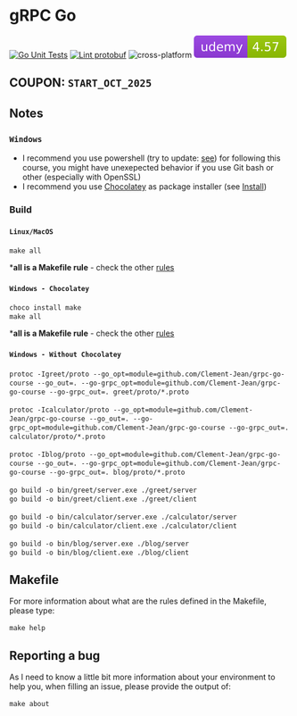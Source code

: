 # gRPC Go

[![Go Unit Tests](https://github.com/Clement-Jean/grpc-go-course/actions/workflows/tests.yml/badge.svg)](https://github.com/Clement-Jean/grpc-go-course/actions/workflows/tests.yml) [![Lint protobuf](https://github.com/Clement-Jean/grpc-go-course/actions/workflows/lint.yml/badge.svg)](https://github.com/Clement-Jean/grpc-go-course/actions/workflows/lint.yml) ![cross-platform](https://img.shields.io/badge/Platform-windows%20%7C%20macos%20%7C%20linux-brightgreen) ![Udemy](.github/badges/udemy.svg)

## COUPON: `START_OCT_2025`

## Notes

### `Windows`

- I recommend you use powershell (try to update: [see](https://github.com/PowerShell/PowerShell/releases)) for following this course, you might have unexepected behavior if you use Git bash or other (especially with OpenSSL)
- I recommend you use [Chocolatey](https://chocolatey.org/) as package installer (see [Install](https://chocolatey.org/install))


### Build

#### `Linux/MacOS`

```shell
make all
```
***all is a Makefile rule** - check the other [rules](#makefile)

#### `Windows - Chocolatey`
```shell
choco install make
make all
```
***all is a Makefile rule** - check the other [rules](#makefile)

#### `Windows - Without Chocolatey`

```shell
protoc -Igreet/proto --go_opt=module=github.com/Clement-Jean/grpc-go-course --go_out=. --go-grpc_opt=module=github.com/Clement-Jean/grpc-go-course --go-grpc_out=. greet/proto/*.proto

protoc -Icalculator/proto --go_opt=module=github.com/Clement-Jean/grpc-go-course --go_out=. --go-grpc_opt=module=github.com/Clement-Jean/grpc-go-course --go-grpc_out=. calculator/proto/*.proto

protoc -Iblog/proto --go_opt=module=github.com/Clement-Jean/grpc-go-course --go_out=. --go-grpc_opt=module=github.com/Clement-Jean/grpc-go-course --go-grpc_out=. blog/proto/*.proto

go build -o bin/greet/server.exe ./greet/server
go build -o bin/greet/client.exe ./greet/client

go build -o bin/calculator/server.exe ./calculator/server
go build -o bin/calculator/client.exe ./calculator/client

go build -o bin/blog/server.exe ./blog/server
go build -o bin/blog/client.exe ./blog/client
```

<a name="makefile"></a>
## Makefile

For more information about what are the rules defined in the Makefile, please type:

```shell
make help
```

## Reporting a bug

As I need to know a little bit more information about your environment to help you, when filling an issue, please provide the output of:

```shell
make about
```
